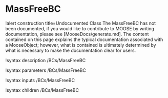 <!-- MOOSE Documentation Stub: Remove this when content is added. -->

# MassFreeBC

!alert construction title=Undocumented Class
The MassFreeBC has not been documented, if you would like to contribute to MOOSE by
writing documentation, please see [MooseDocs/generate.md]. The content contained on this page explains
the typical documentation associated with a MooseObject; however, what is contained is ultimately
determined by what is necessary to make the documentation clear for users.

!syntax description /BCs/MassFreeBC

!syntax parameters /BCs/MassFreeBC

!syntax inputs /BCs/MassFreeBC

!syntax children /BCs/MassFreeBC
